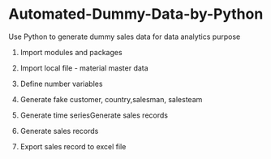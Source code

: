 # Automated-Dummy-Data-by-Python
Use Python to generate dummy sales data for data analytics purpose 

1. Import modules and packages

2. Import local file - material master data

3. Define number variables

4. Generate fake customer, country,salesman, salesteam

5. Generate time seriesGenerate sales records

6. Generate sales records

7. Export sales record to excel file
